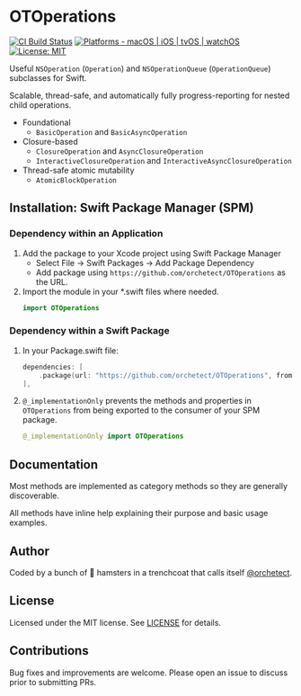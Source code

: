 # OTOperations

[![CI Build Status](https://github.com/orchetect/OTOperations/actions/workflows/build.yml/badge.svg)](https://github.com/orchetect/OTOperations/actions/workflows/build.yml) [![Platforms - macOS | iOS | tvOS | watchOS](https://img.shields.io/badge/platforms-macOS%20|%20iOS%20|%20tvOS%20|%20watchOS%20-lightgrey.svg?style=flat)](https://developer.apple.com/swift) [![License: MIT](http://img.shields.io/badge/license-MIT-lightgrey.svg?style=flat)](https://github.com/orchetect/OTOperations/blob/main/LICENSE)

Useful `NSOperation` (`Operation`) and `NSOperationQueue` (`OperationQueue`) subclasses for Swift.

Scalable, thread-safe, and automatically fully progress-reporting for nested child operations.

- Foundational
  - `BasicOperation` and `BasicAsyncOperation`
- Closure-based
  - `ClosureOperation` and `AsyncClosureOperation`
  - `InteractiveClosureOperation` and `InteractiveAsyncClosureOperation`
- Thread-safe atomic mutability
  - `AtomicBlockOperation`

## Installation: Swift Package Manager (SPM)

### Dependency within an Application

1. Add the package to your Xcode project using Swift Package Manager
   - Select File → Swift Packages → Add Package Dependency
   - Add package using  `https://github.com/orchetect/OTOperations` as the URL.
2. Import the module in your *.swift files where needed.
   ```swift
   import OTOperations
   ```

### Dependency within a Swift Package

1. In your Package.swift file:

   ```swift
   dependencies: [
       .package(url: "https://github.com/orchetect/OTOperations", from: "1.0.0")
   ],
   ```
   
2. `@_implementationOnly` prevents the methods and properties in `OTOperations` from being exported to the consumer of your SPM package.

   ```swift
   @_implementationOnly import OTOperations
   ```

## Documentation

Most methods are implemented as category methods so they are generally discoverable.

All methods have inline help explaining their purpose and basic usage examples.

## Author

Coded by a bunch of 🐹 hamsters in a trenchcoat that calls itself [@orchetect](https://github.com/orchetect).

## License

Licensed under the MIT license. See [LICENSE](https://github.com/orchetect/OTOperations/blob/master/LICENSE) for details.

## Contributions

Bug fixes and improvements are welcome. Please open an issue to discuss prior to submitting PRs.
